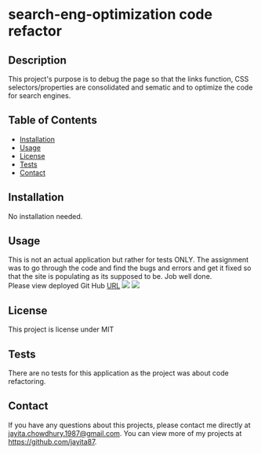# search-eng-optimization code refactor

## Description

This project's purpose is to debug the page so that the links function, CSS selectors/properties are consolidated and sematic and to optimize the code for search engines.

## Table of Contents
* [Installation](#installation)
* [Usage](#usage)
* [License](#license)
* [Tests](#tests)
* [Contact](#contact)

## Installation 
No installation needed. 

## Usage 
This is not an actual application but rather for tests ONLY. The assignment was to go through the code and find the bugs and errors and get it fixed so that the site is populating as its supposed to be. Job well done. <br>
Please view deployed Git Hub [URL](hhttps://noora1125.github.io/Code-Refactor/)
<img src="./assets/images/social-media-marketing.jpg">
<img src="./assets/images/digital-marketing-meeting.jpg">

## License 
This project is license under MIT

## Tests
There are no tests for this application as the project was about code refactoring.

## Contact
If you have any questions about this projects, please contact me directly at jayita.chowdhury.1987@gmail.com. You can view more of my projects at https://github.com/jayita87.
